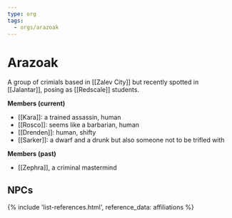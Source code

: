 ```yaml
---
type: org
tags:
  - orgs/arazoak
---
```


# Arazoak
A group of crimials based in [[Zalev City]] but recently spotted in [[Jalantar]], posing as [[Redscale]] students.

**Members (current)**
- [[Kara]]: a trained assassin, human
- [[Rosco]]: seems like a barbarian, human
- [[Drenden]]: human, shifty
- [[Sarker]]: a dwarf and a drunk but also someone not to be trifled with

**Members (past)**
* [[Zephra]], a criminal mastermind

## NPCs
{% include 'list-references.html', reference_data: affiliations %}
